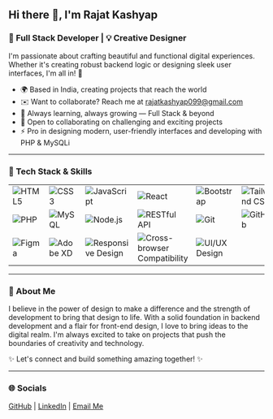 <h2>Hi there 👋, I'm Rajat Kashyap</h2>
<h3>🚀 Full Stack Developer | 💡 Creative Designer</h3>

<p>
  I'm passionate about crafting beautiful and functional digital experiences. Whether it's creating robust backend logic or designing sleek user interfaces, I'm all in! 🌟
</p>

<ul> 
  <li>🌍  Based in India, creating projects that reach the world</li>
  <li>✉️  Want to collaborate? Reach me at <a href="mailto:rajatkashyap099@gmail.com">rajatkashyap099@gmail.com</a></li>
  <li>🧠  Always learning, always growing — Full Stack & beyond</li>
  <li>🤝  Open to collaborating on challenging and exciting projects</li>
  <li>⚡  Pro in designing modern, user-friendly interfaces and developing with PHP & MySQLi</li>
</ul>

<hr>

<h3>💼 Tech Stack & Skills</h3>

<table>
  <tr>
    <td><img src="https://img.shields.io/badge/HTML5-E34F26?style=for-the-badge&logo=html5&logoColor=white" alt="HTML5"></td>
    <td><img src="https://img.shields.io/badge/CSS3-1572B6?style=for-the-badge&logo=css3&logoColor=white" alt="CSS3"></td>
    <td><img src="https://img.shields.io/badge/JavaScript-F7DF1E?style=for-the-badge&logo=javascript&logoColor=black" alt="JavaScript"></td>
    <td><img src="https://img.shields.io/badge/React-61DAFB?style=for-the-badge&logo=react&logoColor=black" alt="React"></td>
    <td><img src="https://img.shields.io/badge/Bootstrap-7952B3?style=for-the-badge&logo=bootstrap&logoColor=white" alt="Bootstrap"></td>
    <td><img src="https://img.shields.io/badge/Tailwind_CSS-38B2AC?style=for-the-badge&logo=tailwind-css&logoColor=white" alt="Tailwind CSS"></td>
  </tr>
  <tr>
    <td><img src="https://img.shields.io/badge/PHP-777BB4?style=for-the-badge&logo=php&logoColor=white" alt="PHP"></td>
    <td><img src="https://img.shields.io/badge/MySQL-4479A1?style=for-the-badge&logo=mysql&logoColor=white" alt="MySQL"></td>
    <td><img src="https://img.shields.io/badge/Node.js-339933?style=for-the-badge&logo=nodedotjs&logoColor=white" alt="Node.js"></td>
    <td><img src="https://img.shields.io/badge/RESTful%20API-02569B?style=for-the-badge&logo=api&logoColor=white" alt="RESTful API"></td>
    <td><img src="https://img.shields.io/badge/Git-F05032?style=for-the-badge&logo=git&logoColor=white" alt="Git"></td>
    <td><img src="https://img.shields.io/badge/GitHub-181717?style=for-the-badge&logo=github&logoColor=white" alt="GitHub"></td>
  </tr>
  <tr>
    <td><img src="https://img.shields.io/badge/Figma-F24E1E?style=for-the-badge&logo=figma&logoColor=white" alt="Figma"></td>
    <td><img src="https://img.shields.io/badge/Adobe_XD-FF61F6?style=for-the-badge&logo=adobe-xd&logoColor=white" alt="Adobe XD"></td>
    <td><img src="https://img.shields.io/badge/Responsive%20Design-239120?style=for-the-badge&logo=responsive&logoColor=white" alt="Responsive Design"></td>
    <td><img src="https://img.shields.io/badge/Cross--Browser%20Compatibility-4285F4?style=for-the-badge&logo=browserstack&logoColor=white" alt="Cross-browser Compatibility"></td>
    <td><img src="https://img.shields.io/badge/UI%2FUX-FF69B4?style=for-the-badge&logo=ux&logoColor=white" alt="UI/UX Design"></td>
  </tr>
</table>

<hr>

<h3>🎨 About Me</h3>
<p>
  I believe in the power of design to make a difference and the strength of development to bring that design to life. With a solid foundation in backend development and a flair for front-end design, I love to bring ideas to the digital realm. I'm always excited to take on projects that push the boundaries of creativity and technology.
</p>

<p>✨ Let's connect and build something amazing together! ✨</p>

<hr>

<h3>🌐 Socials</h3>
<p>
  <a href="https://github.com/Rjtksp" target="_blank">GitHub</a> | 
  <a href="https://www.linkedin.com/in/rajatkashyap099" target="_blank">LinkedIn</a> | 
  <a href="mailto:rajatkashyap099@gmail.com">Email Me</a>
</p>
